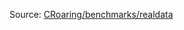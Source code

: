 Source: [CRoaring/benchmarks/realdata](https://github.com/RoaringBitmap/CRoaring/tree/master/benchmarks/realdata)
